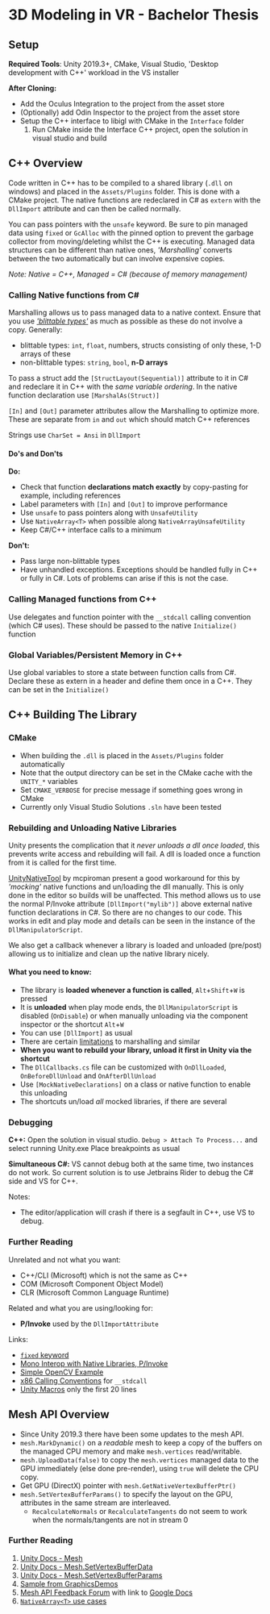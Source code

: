 # 3D Modeling in VR - Bachelor Thesis

## Setup

**Required Tools**: Unity 2019.3+, CMake, Visual Studio, 'Desktop development with C++' workload in the VS installer

**After Cloning:**
- Add the Oculus Integration to the project from the asset store
- (Optionally) add Odin Inspector to the project from the asset store
- Setup the C++ interface to libigl with CMake in the `Interface` folder
  1. Run CMake inside the Interface C++ project, open the solution in visual studio and build
  
## C++ Overview

Code written in C++ has to be compiled to a shared library (`.dll` on windows) and placed in the `Assets/Plugins` folder. This is done with a CMake project. The native functions are redeclared in C# as `extern` with the `DllImport` attribute and can then be called normally. 

You can pass pointers with the `unsafe` keyword. Be sure to pin managed data using `fixed` or `GcAlloc` with the pinned option to prevent the garbage collector from moving/deleting whilst the C++ is executing. Managed data structures can be different than native ones, *'Marshalling'* converts between the two automatically but can involve expensive copies.

*Note: Native = C++, Managed = C# (because of memory management)*

### Calling Native functions from C#

Marshalling allows us to pass managed data to a native context. Ensure that you use [*'blittable types'*](https://docs.microsoft.com/en-us/dotnet/framework/interop/blittable-and-non-blittable-types) as much as possible as these do not involve a copy. Generally:

- blittable types: `int`, `float`, numbers, structs consisting of only these, 1-D arrays of these
- non-blittable types: `string`, `bool`, **n-D arrays**

To pass a struct add the `[StructLayout(Sequential)]` attribute to it in C# and redeclare it in C++ with the *same variable ordering*. In the native function declaration use `[MarshalAs(Struct)]`

`[In]` and `[Out]` parameter attributes allow the Marshalling to optimize more. These are separate from `in` and `out` which should match C++ references

Strings use `CharSet = Ansi` in `DllImport`

#### Do's and Don'ts

**Do:**

- Check that function **declarations match exactly** by copy-pasting for example, including references
- Label parameters with `[In]` and `[Out]` to improve performance
- Use `unsafe` to pass pointers along with `UnsafeUtility`
- Use `NativeArray<T>` when possible along `NativeArrayUnsafeUtility`
- Keep C#/C++ interface calls to a minimum

**Don't:**

- Pass large non-blittable types
- Have unhandled exceptions. Exceptions should be handled fully in C++ or fully in C#. Lots of problems can arise if this is not the case.

### Calling Managed functions from C++

Use delegates and function pointer with the `__stdcall` calling convention (which C# uses). These should be passed to the native `Initialize()` function

### Global Variables/Persistent Memory in C++

Use global variables to store a state between function calls from C#. Declare these as extern in a header and define them once in a C++. They can be set in the `Initialize()`

## C++ Building The Library

### CMake

- When building the `.dll` is placed in the `Assets/Plugins` folder automatically
- Note that the output directory can be set in the CMake cache with the `UNITY_*` variables
- Set `CMAKE_VERBOSE` for precise message if something goes wrong in CMake
- Currently only Visual Studio Solutions `.sln` have been tested

### Rebuilding and Unloading Native Libraries

Unity presents the complication that it *never unloads a dll once loaded*, this prevents write access and rebuilding will fail. A dll is loaded once a function from it is called for the first time. 

[UnityNativeTool](https://github.com/mcpiroman/UnityNativeTool) by mcpiroman present a good workaround for this by *'mocking'* native functions and un/loading the dll manually. This is only done in the editor so builds will be unaffected. This method allows us to use the normal P/Invoke attribute `[DllImport("mylib")]` above external native function declarations in C#. So there are no changes to our code. This works in edit and play mode and details can be seen in the instance of the `DllManipulatorScript`.

We also get a callback whenever a library is loaded and unloaded (pre/post) allowing us to initialize and clean up the native library nicely.

#### What you need to know:

- The library is **loaded whenever a function is called**, `Alt`+`Shift`+`W` is pressed
- It is **unloaded** when play mode ends, the `DllManipulatorScript` is disabled (`OnDisable`) or when manually unloading via the component inspector or the shortcut `Alt`+`W`
- You can use `[DllImport]` as usual 
- There are certain [limitations](https://github.com/mcpiroman/UnityNativeTool) to marshalling and similar
- **When you want to rebuild your library, unload it first in Unity via the shortcut**
- The `DllCallbacks.cs` file can be customized with `OnDllLoaded`, `OnBeforeDllUnload` and `OnAfterDllUnload`
- Use `[MockNativeDeclarations]` on a class or native function to enable this unloading
- The shortcuts un/load *all* mocked libraries, if there are several

### Debugging

**C++:** Open the solution in visual studio. `Debug > Attach To Process...` and select running Unity.exe
Place breakpoints as usual

**Simultaneous C#:** VS cannot debug both at the same time, two instances do not work. 
So current solution is to use Jetbrains Rider to debug the C# side and VS for C++.

 Notes:

  - The editor/application will crash if there is a segfault in C++, use VS to debug.

### Further Reading

Unrelated and not what you want:

- C++/CLI (Microsoft) which is not the same as C++
- COM (Microsoft Component Object Model)
- CLR (Microsoft Common Language Runtime)

Related and what you are using/looking for:

- **P/Invoke** used by the `DllImportAttribute`

Links:

- [`fixed` keyword](https://docs.microsoft.com/en-us/dotnet/csharp/language-reference/keywords/fixed-statement)
- [Mono Interop with Native Libraries, P/Invoke](https://www.mono-project.com/docs/advanced/pinvoke/)
- [Simple OpenCV Example](https://forum.unity.com/threads/tutorial-using-c-opencv-within-unity.459434/)
- [x86 Calling Conventions](https://en.wikipedia.org/wiki/X86_calling_conventions#stdcall) for `__stdcall`
- [Unity Macros](https://bitbucket.org/Unity-Technologies/graphicsdemos/src/buffer-ptr/NativeRenderingPlugin/PluginSource/source/Unity/IUnityInterface.h) only the first 20 lines

## Mesh API Overview

- Since Unity 2019.3 there have been some updates to the mesh API. 
- `mesh.MarkDynamic()` on a *readable* mesh to keep a copy of the buffers on the managed CPU memory and make `mesh.vertices` read/writable. 
- `mesh.UploadData(false)` to copy the `mesh.vertices` managed data to the GPU immediately (else done pre-render), using `true` will delete the CPU copy.
- Get GPU (DirectX) pointer with `mesh.GetNativeVertexBufferPtr()`
- `mesh.SetVertexBufferParams()` to specify the layout on the GPU, attributes in the same stream are interleaved.
  - `RecalculateNormals` or `RecalculateTangents` do not seem to work when the normals/tangents are not in stream 0

### Further Reading

1. [Unity Docs - Mesh](https://docs.unity3d.com/ScriptReference/Mesh.html)
2. [Unity Docs - Mesh.SetVertexBufferData](https://docs.unity3d.com/ScriptReference/Mesh.SetVertexBufferData.html)
3. [Unity Docs - Mesh.SetVertexBufferParams](https://docs.unity3d.com/ScriptReference/Mesh.SetVertexBufferParams.html)
4. [Sample from GraphicsDemos](https://bitbucket.org/Unity-Technologies/graphicsdemos/pull-requests/2/example-of-native-vertex-buffers-for/diff)
5. [Mesh API Feedback Forum](https://forum.unity.com/threads/feedback-wanted-mesh-scripting-api-improvements.684670/) with link to [Google Docs](https://docs.google.com/document/d/1I225X6jAxWN0cheDz_3gnhje3hWNMxTZq3FZQs5KqPc/edit)
6. [`NativeArray<T>` use cases](https://gamedev.stackexchange.com/questions/174953/unity-uses-for-nativearray/174956#174956?newreg=ee4ce68f58c540479161bad1841be246)
